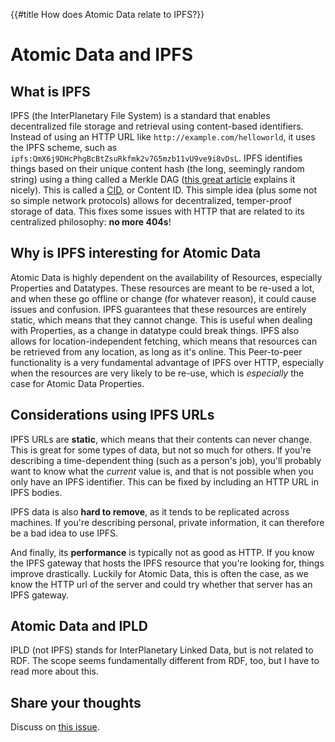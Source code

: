{{#title How does Atomic Data relate to IPFS?}}
# Atomic Data and IPFS

## What is IPFS

IPFS (the InterPlanetary File System) is a standard that enables decentralized file storage and retrieval using content-based identifiers.
Instead of using an HTTP URL like `http://example.com/helloworld`, it uses the IPFS scheme, such as `ipfs:QmX6j9DHcPhgBcBtZsuRkfmk2v7G5mzb11vU9ve9i8vDsL`.
IPFS identifies things based on their unique content hash (the long, seemingly random string) using a thing called a Merkle DAG ([this great article](https://medium.com/textileio/whats-really-happening-when-you-add-a-file-to-ipfs-ae3b8b5e4b0f#:~:text=In%20practice%2C%20content%20addressing%20systems,function%2C%20to%20produce%20a%20digest.&text=From%20raw%20image%20to%20cryptographic%20digest%20to%20content%20id%20(multihash).) explains it nicely).
This is called a [CID](https://github.com/multiformats/cid), or Content ID.
This simple idea (plus some not so simple network protocols) allows for decentralized, temper-proof storage of data.
This fixes some issues with HTTP that are related to its centralized philosophy: **no more 404s**!

## Why is IPFS interesting for Atomic Data

Atomic Data is highly dependent on the availability of Resources, especially Properties and Datatypes.
These resources are meant to be re-used a lot, and when these go offline or change (for whatever reason), it could cause issues and confusion.
IPFS guarantees that these resources are entirely static, which means that they cannot change.
This is useful when dealing with Properties, as a change in datatype could break things.
IPFS also allows for location-independent fetching, which means that resources can be retrieved from any location, as long as it's online.
This Peer-to-peer functionality is a very fundamental advantage of IPFS over HTTP, especially when the resources are very likely to be re-use, which is _especially_ the case for Atomic Data Properties.

## Considerations using IPFS URLs

IPFS URLs are **static**, which means that their contents can never change.
This is great for some types of data, but not so much for others.
If you're describing a time-dependent thing (such as a person's job), you'll probably want to know what the _current_ value is, and that is not possible when you only have an IPFS identifier.
This can be fixed by including an HTTP URL in IPFS bodies.

IPFS data is also **hard to remove**, as it tends to be replicated across machines.
If you're describing personal, private information, it can therefore be a bad idea to use IPFS.

And finally, its **performance** is typically not as good as HTTP.
If you know the IPFS gateway that hosts the IPFS resource that you're looking for, things improve drastically.
Luckily for Atomic Data, this is often the case, as we know the HTTP url of the server and could try whether that server has an IPFS gateway.

## Atomic Data and IPLD

IPLD (not IPFS) stands for InterPlanetary Linked Data, but is not related to RDF.
The scope seems fundamentally different from RDF, too, but I have to read more about this.

## Share your thoughts

Discuss on [this issue](https://github.com/ontola/atomic-data-docs/issues/42).
